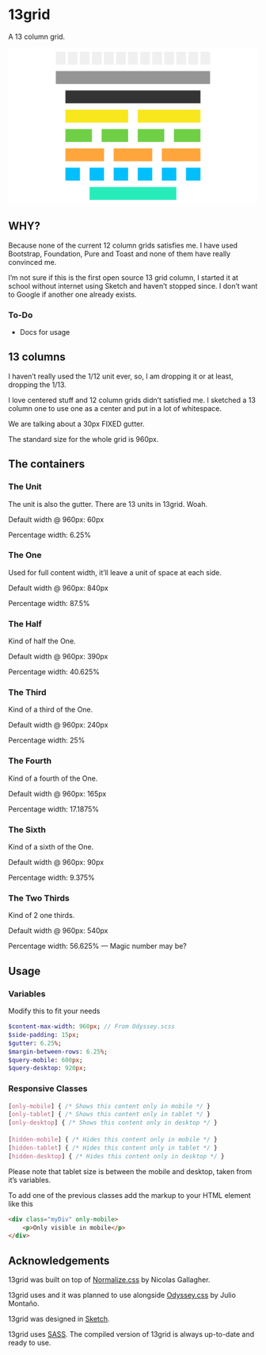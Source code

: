 # 13grid

A 13 column grid.

![Screenshot Clean](/images/13grid.png)



## WHY?

Because none of the current 12 column grids satisfies me. I have used Bootstrap, Foundation, Pure and Toast and none of them have really convinced me.

I’m not sure if this is the first open source 13 grid column, I started it at school without internet using Sketch and haven’t stopped since. I don’t want to Google if another one already exists.

### To-Do

- Docs for usage


## 13 columns

I haven’t really used the 1/12 unit ever, so, I am dropping it or at least, dropping the 1/13.

I love centered stuff and 12 column grids didn’t satisfied me. I sketched a 13 column one to use one as a center and put in a lot of whitespace.

We are talking about a 30px FIXED gutter.

The standard size for the whole grid is 960px.

## The containers

### The Unit

The unit is also the gutter. There are 13 units in 13grid. Woah.

Default width @ 960px: 60px

Percentage width: 6.25%

### The One

Used for full content width, it’ll leave a unit of space at each side.

Default width @ 960px: 840px

Percentage width: 87.5%

### The Half

Kind of half the One.

Default width @ 960px: 390px

Percentage width: 40.625%

### The Third

Kind of a third of the One.

Default width @ 960px: 240px

Percentage width: 25%

### The Fourth

Kind of a fourth of the One.

Default width @ 960px: 165px

Percentage width: 17.1875%

### The Sixth

Kind of a sixth of the One.

Default width @ 960px: 90px

Percentage width: 9.375%

### The Two Thirds

Kind of 2 one thirds.

Default width @ 960px: 540px

Percentage width: 56.625% — Magic number may be?


## Usage

### Variables

Modify this to fit your needs

```sass
$content-max-width: 960px; // From Odyssey.scss
$side-padding: 15px;
$gutter: 6.25%;
$margin-between-rows: 6.25%;
$query-mobile: 600px;
$query-desktop: 920px;

```

### Responsive Classes

```css
[only-mobile] { /* Shows this content only in mobile */ }
[only-tablet] { /* Shows this content only in tablet */ }
[only-desktop] { /* Shows this content only in desktop */ }

[hidden-mobile] { /* Hides this content only in mobile */ }
[hidden-tablet] { /* Hides this content only in tablet */ }
[hidden-desktop] { /* Hides this content only in desktop */ }
```

Please note that tablet size is between the mobile and desktop, taken from it’s variables.

To add one of the previous classes add the markup to your HTML element like this
```html
<div class="myDiv" only-mobile>
	<p>Only visible in mobile</p>
</div>
```



## Acknowledgements

13grid was built on top of [Normalize.css](https://github.com/necolas/normalize.css/) by Nicolas Gallagher. 

13grid uses and it was planned to use alongside [Odyssey.css](https://github.com/Jmz7v/Odyssey.scss) by Julio Montaño. 

13grid was designed in [Sketch](http://bohemiancoding.com/sketch/).

13grid uses [SASS](http://sass-lang.com). The compiled version of 13grid is always up-to-date and ready to use.
